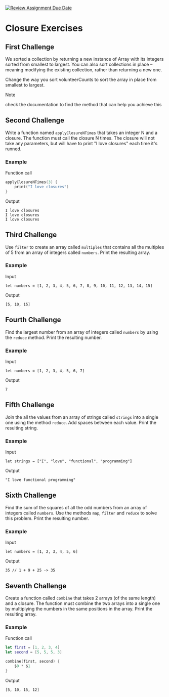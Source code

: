 [![Review Assignment Due Date](https://classroom.github.com/assets/deadline-readme-button-24ddc0f5d75046c5622901739e7c5dd533143b0c8e959d652212380cedb1ea36.svg)](https://classroom.github.com/a/XsOqwCNZ)
# Closure Exercises

## First Challenge
We sorted a collection by returning a new instance of Array with its integers sorted from smallest to largest. You can also sort collections in place – meaning modifying the existing collection, rather than returning a new one. 

Change the way you sort volunteerCounts to sort the array in place from smallest to largest.

> [!NOTE]  
> check the documentation to find the method that can help you achieve this


## Second Challenge
Write a function named `applyClosureNTimes` that takes an integer N and a closure. The function must call the closure N times. 
The closure will not take any parameters, but will have to print "I love closures" each time it's runned.

### Example
Function call
```swift
applyClosureNTimes(3) { 
    print("I love closures")
}
```

Output
```
I love closures
I love closures
I love closures
```

## Third Challenge
Use `filter` to create an array called `multiples` that contains all the multiples of 5 from an array of integers called `numbers`. Print the resulting array.

### Example
Input
```
let numbers = [1, 2, 3, 4, 5, 6, 7, 8, 9, 10, 11, 12, 13, 14, 15]
```

Output
```
[5, 10, 15]
```



## Fourth Challenge
Find the largest number from an array of integers called `numbers` by using the `reduce` method. Print the resulting number.

### Example
Input
```
let numbers = [1, 2, 3, 4, 5, 6, 7]
```

Output
```
7
```


## Fifth Challenge
Join the all the values from an array of strings called `strings` into a single one using the method `reduce`. Add spaces between each value. Print the resulting string.

### Example
Input
```
let strings = ["I", "love", "functional", "programming"]
```

Output
```
"I love functional programming"
```


## Sixth Challenge
Find the sum of the squares of all the odd numbers from an array of integers called `numbers`. Use the methods `map`, `filter` and `reduce` to solve this problem. Print the resulting number.

### Example
Input
```
let numbers = [1, 2, 3, 4, 5, 6]
```

Output
```
35 // 1 + 9 + 25 -> 35
```


## Seventh Challenge
Create a function called `combine` that takes 2 arrays (of the same length) and a closure. The function must combine the two arrays into a single one by multiplying the numbers in the same positions in the array. Print the resulting array.

### Example
Function call
```swift
let first = [1, 2, 3, 4]
let second = [5, 5, 5, 3]

combine(first, second) {
    $0 * $1
}

```

Output
```
[5, 10, 15, 12]
``` 
